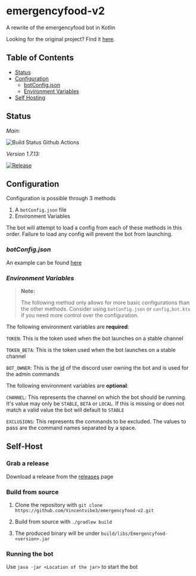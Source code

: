 ﻿# emergencyfood-v2

A rewrite of the emergencyfood bot in Kotlin

Looking for the original project? Find it [here](https://github.com/Vincentvibe3/EmergencyFoodBot).

## Table of Contents

* [Status](#Status)
* [Configuration](#Configuration)
  * [botConfig.json](#botConfigjson)
  * [Environment Variables](#Environment-Variables)
* [Self Hosting](#Self-Host)

## Status

*Main:* 

![Build Status Github Actions](https://github.com/Vincentvibe3/emergencyfood-v2/actions/workflows/Build.yaml/badge.svg?branch=main) 
 
*Version 1.7.13:*

[![Release](https://github.com/Vincentvibe3/emergencyfood-v2/actions/workflows/Release.yml/badge.svg?branch=v.1.7.13)](https://github.com/Vincentvibe3/emergencyfood-v2/actions/workflows/Release.yml)

## Configuration

Configuration is possible through 3 methods

1. A `botConfig.json` file
2. Environment Variables

The bot will attempt to load a config from each of these methods in this order.
Failure to load any config will prevent the bot from launching. 

### *botConfig.json*

An example can be found [here](https://github.com/Vincentvibe3/emergencyfood-v2/blob/main/examples/botConfig.json)

### *Environment Variables*

> **Note:**
>
> The following method only allows for more basic configurations than the other methods.
> Consider using `botConfig.json` or `config,bot.kts` if you need more control over the configuration.


The following environment variables are **required**:

`TOKEN`: This is the token used when the bot launches on a stable channel

`TOKEN_BETA`: This is the token used when the bot launches on a stable channel

`BOT_OWNER`: This is the [id](https://support.discord.com/hc/en-us/articles/206346498-Where-can-I-find-my-User-Server-Message-ID-) of the discord user owning the bot and is used for the admin commands

The following environment variables are **optional**:

`CHANNEL`: This represents the channel on which the bot should be running. 
It's value may only be `STABLE`, `BETA` or `LOCAL`. 
If this is missing or does not match a valid value the bot will default to `STABLE`

`EXCLUSIONS`: This represents the commands to be excluded. The values to pass are the 
command names separated by a space.

## Self-Host
### Grab a release

Download a release from the [releases](https://github.com/Vincentvibe3/emergencyfood-v2/releases/latest) page

### Build from source
1. Clone the repository with ```git clone https://github.com/Vincentvibe3/emergencyfood-v2.git```

2. Build from source with ```./gradlew build```

3. The produced binary will be under ```build/libs/Emergencyfood-<version>.jar```

### Running the bot
Use ```java -jar <Location of the jar>``` to start the bot
